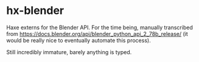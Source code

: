 # hx-blender

Haxe externs for the Blender API. For the time being, manually transcribed from https://docs.blender.org/api/blender_python_api_2_78b_release/ (it would be really nice to eventually automate this process).

Still incredibly immature, barely anything is typed.